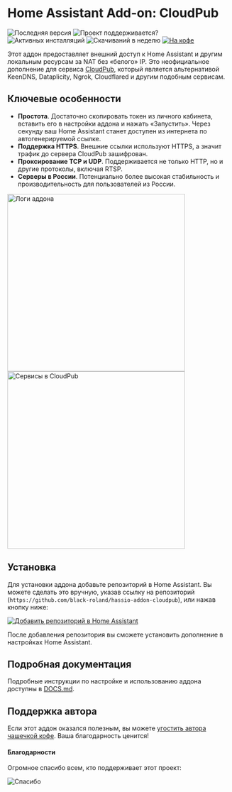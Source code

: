 # Home Assistant Add-on: CloudPub

![Последняя версия][latest-version-shield]
![Проект поддерживается?][maintenance-shield]
![Активных инсталляций][reported-installations-shield]
![Скачиваний в неделю][weekly-downloads-shield]
[![На кофе][donate-shield]][donate-link]

Этот аддон предоставляет внешний доступ к Home Assistant и другим локальным ресурсам за NAT без «белого» IP. Это неофициальное дополнение для сервиса [CloudPub](https://cloudpub.ru/), который является альтернативой KeenDNS, Dataplicity, Ngrok, Cloudflared и другим подобным сервисам.

## Ключевые особенности

- **Простота**. Достаточно скопировать токен из личного кабинета, вставить его в настройки аддона и нажать «Запустить». Через секунду ваш Home Assistant станет доступен из интернета по автогенерируемой ссылке.
- **Поддержка HTTPS**. Внешние ссылки используют HTTPS, а значит трафик до сервера CloudPub зашифрован.
- **Проксирование TCP и UDP**. Поддерживается не только HTTP, но и другие протоколы, включая RTSP.
- **Серверы в России**. Потенциально более высокая стабильность и производительность для пользователей из России.

<img src="https://github.com/user-attachments/assets/9aa52fe2-0fda-40ce-a15e-e4c7702c8c19" alt="Логи аддона" height="400" />
<img src="https://github.com/user-attachments/assets/32bddd8d-7986-4640-a0d7-66c7fcf50eeb" alt="Сервисы в CloudPub" height="400" />

## Установка

Для установки аддона добавьте репозиторий в Home Assistant. Вы можете сделать это вручную, указав ссылку на репозиторий (`https://github.com/black-roland/hassio-addon-cloudpub`), или нажав кнопку ниже:

[![Добавить репозиторий в Home Assistant](https://my.home-assistant.io/badges/supervisor_add_addon_repository.svg)](https://my.home-assistant.io/redirect/supervisor_add_addon_repository/?repository_url=https%3A%2F%2Fgithub.com%2Fblack-roland%2Fhassio-addon-cloudpub)

После добавления репозитория вы сможете установить дополнение в настройках Home Assistant.

## Подробная документация

Подробные инструкции по настройке и использованию аддона доступны в [DOCS.md](https://github.com/black-roland/hassio-addon-cloudpub/blob/master/cloudpub/DOCS.md).

## Поддержка автора

Если этот аддон оказался полезным, вы можете [угостить автора чашечкой кофе](https://mansmarthome.info/donate/#donationalerts). Ваша благодарность ценится!

#### Благодарности

Огромное спасибо всем, кто поддерживает этот проект:

![Спасибо][donors-list]

[latest-version-shield]: https://img.shields.io/github/package-json/v/black-roland/hassio-addon-cloudpub?filename=cloudpub%2Fconfig.json&style=flat-square&label=%D0%B2%D0%B5%D1%80%D1%81%D0%B8%D1%8F
[maintenance-shield]: https://img.shields.io/maintenance/%D0%B4%D0%B0/2025?style=flat-square&label=%D0%BF%D0%BE%D0%B4%D0%B4%D0%B5%D1%80%D0%B6%D0%B8%D0%B2%D0%B0%D0%B5%D1%82%D1%81%D1%8F%3F
[reported-installations-shield]: https://img.shields.io/badge/dynamic/json?url=https%3A%2F%2Fanalytics.home-assistant.io%2Faddons.json&query=6cd8d65a_cloudpub.total&style=flat-square&label=%D0%BF%D0%BE%D0%BB%D1%8C%D0%B7%D0%BE%D0%B2%D0%B0%D1%82%D0%B5%D0%BB%D0%B5%D0%B9&color=brightgreen&cacheSeconds=86400
[weekly-downloads-shield]: https://img.shields.io/badge/dynamic/json?url=https%3A%2F%2Fmansmarthome.info%2Fgithub%2Fblack-roland%2Fhassio-addon-cloudpub%2Ftraffic.json&query=weekly.uniques&suffix=%20%D0%B2%20%D0%BD%D0%B5%D0%B4%D0%B5%D0%BB%D1%8E&style=flat-square&label=%D1%81%D0%BA%D0%B0%D1%87%D0%B8%D0%B2%D0%B0%D0%BD%D0%B8%D0%B9&color=brightgreen&cacheSeconds=86400
[donate-shield]: https://img.shields.io/badge/%D0%B4%D0%BE%D0%BD%D0%B0%D1%82-%D0%BD%D0%B0%20%D0%BA%D0%BE%D1%84%D0%B5-403935?style=flat-square&logo=coffeescript&labelColor=cc3336
[donate-link]: https://mansmarthome.info/donate/#donationalerts
[donors-list]: https://github.com/user-attachments/assets/468bccf2-f620-4309-bc7b-1aa83c9cf9df
